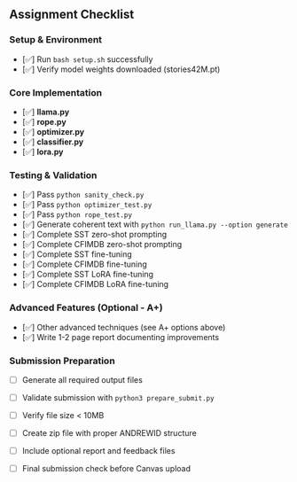 
## Assignment Checklist

### Setup & Environment
- [✅] Run `bash setup.sh` successfully
- [✅] Verify model weights downloaded (stories42M.pt)

### Core Implementation
- [✅] **llama.py**
- [✅] **rope.py**
- [✅] **optimizer.py**
- [✅] **classifier.py**
- [✅] **lora.py**

### Testing & Validation
- [✅] Pass `python sanity_check.py`
- [✅] Pass `python optimizer_test.py` 
- [✅] Pass `python rope_test.py` 
- [✅] Generate coherent text with `python run_llama.py --option generate`
- [✅] Complete SST zero-shot prompting
- [✅] Complete CFIMDB zero-shot prompting  
- [✅] Complete SST fine-tuning
- [✅] Complete CFIMDB fine-tuning
- [✅] Complete SST LoRA fine-tuning
- [✅] Complete CFIMDB LoRA fine-tuning

### Advanced Features (Optional - A+)
- [✅] Other advanced techniques (see A+ options above)
- [✅] Write 1-2 page report documenting improvements

### Submission Preparation
- [ ] Generate all required output files
- [ ] Validate submission with `python3 prepare_submit.py`
- [ ] Verify file size < 10MB
- [ ] Create zip file with proper ANDREWID structure
- [ ] Include optional report and feedback files
- [ ] Final submission check before Canvas upload
  
